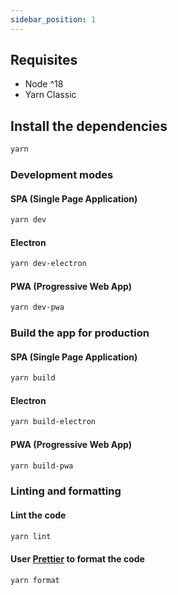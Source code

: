 ```yaml
---
sidebar_position: 1
---
```


## Requisites

- Node ^18
- Yarn Classic

## Install the dependencies

```bash
yarn
```

### Development modes

#### SPA (Single Page Application)

```bash
yarn dev
```

#### Electron

```bash
yarn dev-electron
```

#### PWA (Progressive Web App)

```bash
yarn dev-pwa
```

### Build the app for production

#### SPA (Single Page Application)

```bash
yarn build
```

#### Electron

```bash
yarn build-electron
```

#### PWA (Progressive Web App)

```bash
yarn build-pwa
```

### Linting and formatting

#### Lint the code

```bash
yarn lint
```

#### User [Prettier](https://prettier.io) to format the code

```bash
yarn format
```
